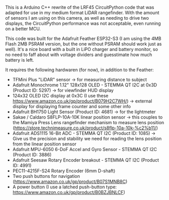 
This is a Arduino C++ rewrite of the LRF45 CircuitPython code that was adapted for use in my medium format LiDAR rangefinder. 
With the amount of sensors I am using on this camera, as well as needing to drive two displays, the CircuitPython performance was not acceptable, even running on a better MCU.

This code was built for the Adafruit Feather ESP32-S3 (I am using the 4MB Flash 2MB PSRAM version, but the one without PSRAM should work just as well). It's a nice board with a built in LiPO charger and battery monitor, 
so no need to faff about with voltage dividers and guesstimate how much battery is left. 

It requires the following hardwaren (for now), in addition to the Feather:

- TFMini Plus "LiDAR" sensor -> for measuring distance to subject
- Adafruit Monochrome 1.12" 128x128 OLED - STEMMA QT I2C at 0x3D (Product ID: 5297) -> for viewfinder HUD display
- 124x32 OLED I2C display at 0x3C (I use these https://www.amazon.co.uk/gp/product/B079H2C7WH/) -> external display for displaying frame counter and some other info
- Adafruit BH1750 Light Sensor (Product ID: 4681) -> for the lightmeter
- Sakae / Caldaro S8FLP-10A-10K linear position sensor -> this couples to the Mamiya Press Lens rangefinder mechanism to measure lens position (https://store.technimeasure.co.uk/product/s8flp-10a-10k-%c2%b11/)
- Adafruit ADS1115 16-Bit ADC - STEMMA QT I2C (Product ID: 1085) -> Give us the precision and stability we need for reading the lens position from the linear position sensor
- Adafruit MPU-6050 6-DoF Accel and Gyro Sensor - STEMMA QT I2C (Product ID: 3886)
- Adafruit Seesaw Rotary Encoder breakout - STEMMA QT I2C  (Product ID: 4991)
- PEC11-4215F-S24 Rotary Encoder (6mm D-shaft)
- Two push buttons for navigation (https://www.amazon.co.uk/gp/product/B07S1MNB8C)
- A power button (I use a latched push-button type: https://www.amazon.co.uk/gp/product/B0BZJBNLCF)